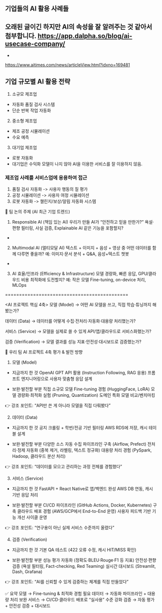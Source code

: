 ## 기업들의 AI 활용 사례들
오래된 글이긴 하지만 AI의 속성을 잘 알려주는 것 같아서 첨부합니다.
https://app.dalpha.so/blog/ai-usecase-company/
---

+
https://www.aitimes.com/news/articleView.html?idxno=169481

## 기업 규모별 AI 활용 전략

1. 소규모 제조업
- 자동화 품질 검사 시스템
- 단순 반복 작업 자동화

2. 중소형 제조업
- 제조 공정 시뮬레이션
- 수요 예측

3. 대기업 제조업
- 로봇 자동화 
- 대기업은 수익화 모델이 나지 않아 AI을 이용한 서비스를 잘 이용하지 않음. 

### 제조업 사례를 서비스업에 응용하여 접근

1. 품질 검사 자동화 -> 사용자 행동의 질 평가
2. 공정 시뮬레이션 -> 사용자 여정 시뮬레이션
3. 로봇 자동화 -> 챌린지/보상/알림 자동화 시스템




📌 팀 논의 주제 (AI 최근 기업 트렌드)

1. Responsible AI (책임 있는 AI)
우리가 만들 AI가 “안전하고 믿을 만한가?”
욕설·편향 필터링, 사실 검증, Explainable AI 같은 기능을 포함할지?
-
2. Multimodal AI (멀티모달 AI)
텍스트 + 이미지 + 음성 + 영상 중 어떤 데이터를 함께 다루면 좋을까?
예: 이미지·문서 분석 + Q&A, 음성+텍스트 챗봇
-
3. AI 효율/인프라 (Efficiency & Infrastructure)
모델 경량화, 빠른 응답, GPU/클라우드 비용 최적화에 도전할지?
예: 작은 모델 Fine-tuning, on-device 처리, MLOps

============================================


<AI 프로젝트 핵심 4축>
  모델 (Model)
→ 어떤 AI 모델을 쓰고, 직접 학습·튜닝까지 해봤는가?

  데이터 (Data)
→ 데이터를 어떻게 수집·전처리·자동화·대용량 처리했는가?

  서비스 (Service)
→ 모델을 실제로 쓸 수 있게 API/앱/클라우드로 서비스화했는가?

  검증 (Verification)
→ 모델 결과를 성능 지표·안전성·대시보드로 검증했는가?



📌 우리 팀 AI 프로젝트 4축 평가 & 발전 방향

1. 모델 (Model)
- 지금까지 한 것
OpenAI GPT API 활용 (Instruction Following, RAG 응용)
프롬프트 엔지니어링으로 사용자 맞춤형 응답 설계

- 보완·발전할 부분
직접 소규모 모델 Fine-tuning 경험 (HuggingFace, LoRA)
모델 경량화·최적화 실험 (Pruning, Quantization)
도메인 특화 모델 비교/벤치마킹

👉 강조 포인트: “API만 쓴 게 아니라 모델을 직접 다뤄봤다”

2. 데이터 (Data)
- 지금까지 한 것
공지 크롤링 + 학번/전공 기반 필터링
AWS RDS에 저장, 캐시 테이블 설계

- 보완·발전할 부분
다양한 소스 자동 수집 파이프라인 구축 (Airflow, Prefect)
전처리·정제 자동화 (중복 제거, 라벨링, 텍스트 정규화)
대용량 처리 경험 (PySpark, Hadoop, 클라우드 분산 처리)

👉 강조 포인트: “데이터를 모으고 관리하는 과정 전체를 경험했다”

3. 서비스 (Service)
- 지금까지 한 것
FastAPI + React Native로 앱/백엔드 완성
AWS DB 연동, 캐시 기반 응답 처리

- 보완·발전할 부분
CI/CD 파이프라인 (GitHub Actions, Docker, Kubernetes) 구축
클라우드 배포 경험 (AWS/GCP에서 End-to-End 운영)
사용자 피드백 기반 기능 개선 사이클 운영

👉 강조 포인트: “연구용이 아닌 실제 서비스 수준까지 올렸다”

4. 검증 (Verification)
- 지금까지 한 것
기본 QA 테스트 (422 오류 수정, 캐시 HIT/MISS 확인)

- 보완·발전할 부분
성능 평가 자동화 (정확도·BLEU·Rouge·F1 등 지표)
안전성·편향 검증 (욕설 필터링, Fact-checking, Red Teaming)
실시간 대시보드 (Streamlit, Dash, Grafana)

👉 강조 포인트: “AI를 신뢰할 수 있게 검증하는 체계를 직접 만들었다”


✅ 요약
모델 → Fine-tuning & 최적화 경험 필요
데이터 → 자동화 파이프라인 + 대용량 처리 보완
서비스 → CI/CD·클라우드 배포로 “실사용” 수준 강화
검증 → 자동 평가 + 안전성 검증 + 대시보드

